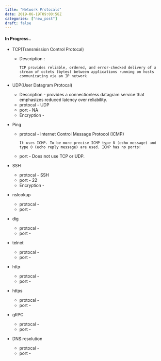 ```yaml
---
title: "Network Protocals"
date: 2019-06-19T09:00:58Z
categories: ["new_post"]
draft: false
---
```


#### **In Progress..**
* TCP(Transmission Control Protocal)
    * Description :
    
        ``` 
        TCP provides reliable, ordered, and error-checked delivery of a stream of octets (bytes) between applications running on hosts communicating via an IP network
        ```
    
* UDP(User Datagram Protocal)
    * Description - provides a connectionless datagram service that emphasizes reduced latency over reliability. 
    * protocal - UDP
    * port - NA
    * Encryption -

* Ping
    * protocal -  Internet Control Message Protocol (ICMP)
    
        ```
        It uses ICMP. To be more precise ICMP type 8 (echo message) and type 0 (echo reply message) are used. ICMP has no ports! 
        ```
    * port - Does not use TCP or UDP. 

* SSH
    * protocal - SSH
    * port - 22
    * Encryption -

* nslookup
    * protocal -
    * port - 

* dig
    * protocal -
    * port - 

* telnet
    * protocal -
    * port - 

* http
    * protocal -
    * port - 

* https
    * protocal -
    * port - 
    
* gRPC
    * protocal -
    * port - 

* DNS resolution
    * protocal -
    * port - 
